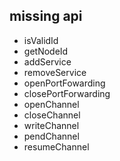 ## missing api
* isValidId
* getNodeId
* addService
* removeService
* openPortFowarding
* closePortForwarding
* openChannel
* closeChannel
* writeChannel
* pendChannel
* resumeChannel